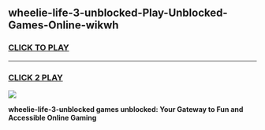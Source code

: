 
## wheelie-life-3-unblocked-Play-Unblocked-Games-Online-wikwh
<h3>
<a href="https://premium76.site?title=wheelie-life-3-unblocked&ref=25A">CLICK TO PLAY</a></h3>
<hr>

<h3>
<a href="https://premium76.site?title=wheelie-life-3-unblocked&ref=25A">CLICK 2 PLAY</a>
  
</h3>

<a href="https://premium76.site?title=wheelie-life-3-unblocked&ref=25A"><img src="https://clearcache.store/games.png"></a>


**wheelie-life-3-unblocked games unblocked: Your Gateway to Fun and Accessible Online Gaming**
